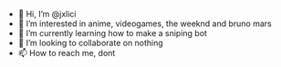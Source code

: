 - 👋 Hi, I’m @jxlici
- 👀 I’m interested in anime, videogames, the weeknd and bruno mars
- 🌱 I’m currently learning how to make a sniping bot
- 💞️ I’m looking to collaborate on nothing
- 📫 How to reach me, dont 

<!---
jxlici/jxlici is a ✨ special ✨ repository because its `README.md` (this file) appears on your GitHub profile.
You can click the Preview link to take a look at your changes.
--->
